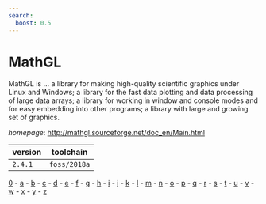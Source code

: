 ```yaml
---
search:
  boost: 0.5
---
```

# MathGL

MathGL is ...  a library for making high-quality scientific graphics under Linux and Windows;  a library for the fast data plotting and data processing of large data arrays;  a library for working in window and console modes and for easy embedding into other programs;  a library with large and growing set of graphics.

*homepage*: <http://mathgl.sourceforge.net/doc_en/Main.html>

version | toolchain
--------|----------
``2.4.1`` | ``foss/2018a``

[0](../0/index.md) - [a](../a/index.md) - [b](../b/index.md) - [c](../c/index.md) - [d](../d/index.md) - [e](../e/index.md) - [f](../f/index.md) - [g](../g/index.md) - [h](../h/index.md) - [i](../i/index.md) - [j](../j/index.md) - [k](../k/index.md) - [l](../l/index.md) - [m](../m/index.md) - [n](../n/index.md) - [o](../o/index.md) - [p](../p/index.md) - [q](../q/index.md) - [r](../r/index.md) - [s](../s/index.md) - [t](../t/index.md) - [u](../u/index.md) - [v](../v/index.md) - [w](../w/index.md) - [x](../x/index.md) - [y](../y/index.md) - [z](../z/index.md)

